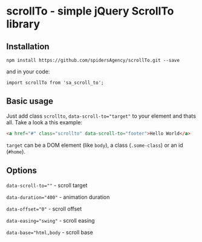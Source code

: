 # scrollTo - simple jQuery ScrollTo library

## Installation

`npm install https://github.com/spidersAgency/scrollTo.git --save`

and in your code:

`import scrollTo from 'sa_scroll_to';`

## Basic usage

Just add class `scrollto`, `data-scroll-to="target"` to your element and thats all. Take a look a this example:

```html
<a href="#" class="scrollto" data-scroll-to="footer">Hello World</a>
```

`target` can be a DOM element (like `body`),  a class (`.some-class`) or an id (`#home`).

## Options
`data-scroll-to=""` - scroll target

`data-duration="400"` - animation duration

`data-offset="0"` - scroll offset

`data-easing="swing"` - scroll easing

`data-base="html,body` - scroll base
